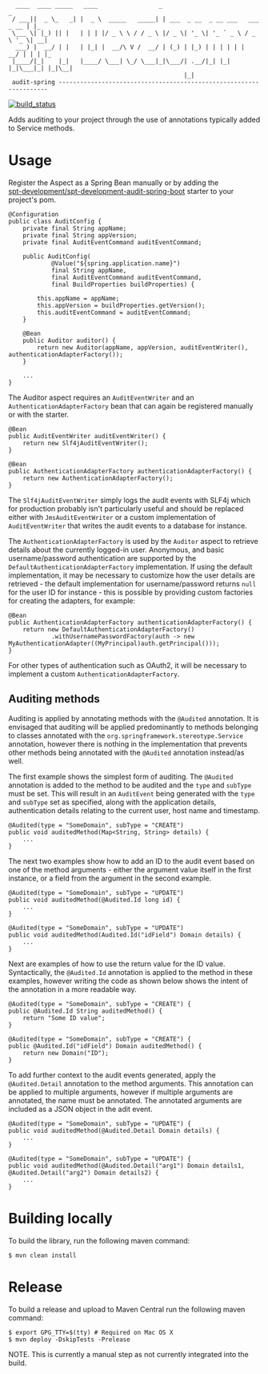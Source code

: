 ````
  ____  ____ _____   ____                 _                                  _   
 / ___||  _ \_   _| |  _ \  _____   _____| | ___  _ __  _ __ ___   ___ _ __ | |_ 
 \___ \| |_) || |   | | | |/ _ \ \ / / _ \ |/ _ \| '_ \| '_ ` _ \ / _ \ '_ \| __|
  ___) |  __/ | |   | |_| |  __/\ V /  __/ | (_) | |_) | | | | | |  __/ | | | |_ 
 |____/|_|    |_|   |____/ \___| \_/ \___|_|\___/| .__/|_| |_| |_|\___|_| |_|\__|
                                                 |_|                                           
 audit-spring -------------------------------------------------------------------
````

[![build_status](https://travis-ci.com/spt-development/spt-development-audit-spring.svg?branch=main)](https://travis-ci.com/spt-development/spt-development-audit-spring)

Adds auditing to your project through the use of annotations typically added to Service methods.

Usage
=====

Register the Aspect as a Spring Bean manually or by adding the  
[spt-development/spt-development-audit-spring-boot](https://github.com/spt-development/spt-development-audit-spring-boot)
starter to your project's pom.

    @Configuration
    public class AuditConfig {
        private final String appName;
        private final String appVersion;
        private final AuditEventCommand auditEventCommand;

        public AuditConfig(
                @Value("${spring.application.name}")
                final String appName,
                final AuditEventCommand auditEventCommand,
                final BuildProperties buildProperties) {

            this.appName = appName;
            this.appVersion = buildProperties.getVersion();
            this.auditEventCommand = auditEventCommand;
        }

        @Bean
        public Auditor auditor() {
            return new Auditor(appName, appVersion, auditEventWriter(), authenticationAdapterFactory());
        }

        ...
    }

The Auditor aspect requires an `AuditEventWriter` and an `AuthenticationAdapterFactory` bean that can again be registered
manually or with the starter.

    @Bean
    public AuditEventWriter auditEventWriter() {
        return new Slf4jAuditEventWriter();
    }

    @Bean
    public AuthenticationAdapterFactory authenticationAdapterFactory() {
        return new AuthenticationAdapterFactory();
    }

The `Slf4jAuditEventWriter` simply logs the audit events with SLF4j which for production probably isn't particularly
useful and should be replaced either with `JmsAuditEventWriter` or a custom implementation of `AuditEventWriter` that
writes the audit events to a database for instance.

The `AuthenticationAdapterFactory` is used by the `Auditor` aspect to retrieve details about the currently logged-in
user. Anonymous, and basic username/password authentication are supported by the `DefaultAuthenticationAdapterFactory`
implementation. If using the default implementation, it may be necessary to customize how the user details are 
retrieved - the default implementation for username/password returns `null` for the user ID for instance - this is 
possible by providing custom factories for creating the adapters, for example:

    @Bean
    public AuthenticationAdapterFactory authenticationAdapterFactory() {
        return new DefaultAuthenticationAdapterFactory()
                .withUsernamePasswordFactory(auth -> new MyAuthenticationAdapter((MyPrincipal)auth.getPrincipal()));
    }

For other types of authentication such as OAuth2, it will be necessary to implement a custom 
`AuthenticationAdapterFactory`.

Auditing methods
----------------

Auditing is applied by annotating methods with the `@Audited` annotation. It is envisaged that auditing will be applied
predominantly to methods belonging to classes annotated with the `org.springframework.stereotype.Service`
annotation, however there is nothing in the implementation that prevents other methods being annotated with the
`@Audited` annotation instead/as well.

The first example shows the simplest form of auditing. The `@Audited` annotation is added to the method to be audited 
and the `type` and `subType` must be set. This will result in an `AuditEvent` being generated with the `type` and 
`subType` set as specified, along with the application details, authentication details relating to the current user, 
host name and timestamp.

    @Audited(type = "SomeDomain", subType = "CREATE")
    public void auditedMethod(Map<String, String> details) {
        ...
    }

The next two examples show how to add an ID to the audit event based on one of the method arguments - either the 
argument value itself in the first instance, or a field from the argument in the second example.

    @Audited(type = "SomeDomain", subType = "UPDATE")
    public void auditedMethod(@Audited.Id long id) {
        ...
    }
    
    @Audited(type = "SomeDomain", subType = "UPDATE")
    public void auditedMethod(Audited.Id("idField") Domain details) {
        ...
    }

Next are examples of how to use the return value for the ID value. Syntactically, the `@Audited.Id` annotation is applied
to the method in these examples, however writing the code as shown below shows the intent of the annotation in a more
readable way.

    @Audited(type = "SomeDomain", subType = "CREATE") {
    public @Audited.Id String auditedMethod() {
        return "Some ID value";
    }
    
    @Audited(type = "SomeDomain", subType = "CREATE") {
    public @Audited.Id("idField") Domain auditedMethod() {
        return new Domain("ID");
    }

To add further context to the audit events generated, apply the `@Audited.Detail` annotation to the method arguments.
This annotation can be applied to multiple arguments, however if multiple arguments are annotated, the name must be 
annotated. The annotated arguments are included as a JSON object in the adit event.

    @Audited(type = "SomeDomain", subType = "UPDATE") {
    public void auditedMethod(@Audited.Detail Domain details) {
        ...
    }
    
    @Audited(type = "SomeDomain", subType = "UPDATE") {
    public void auditedMethod(@Audited.Detail("arg1") Domain details1, @Audited.Detail("arg2") Domain details2) {
        ...
    }

Building locally
================

To build the library, run the following maven command:

    $ mvn clean install

Release
=======

To build a release and upload to Maven Central run the following maven command:

    $ export GPG_TTY=$(tty) # Required on Mac OS X
    $ mvn deploy -DskipTests -Prelease

NOTE. This is currently a manual step as not currently integrated into the build.
